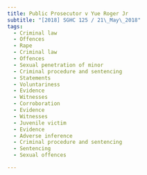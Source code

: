 ```yaml
---
title: Public Prosecutor v Yue Roger Jr 
subtitle: "[2018] SGHC 125 / 21\_May\_2018"
tags:
  - Criminal law
  - Offences
  - Rape
  - Criminal law
  - Offences
  - Sexual penetration of minor
  - Criminal procedure and sentencing
  - Statements
  - Voluntariness
  - Evidence
  - Witnesses
  - Corroboration
  - Evidence
  - Witnesses
  - Juvenile victim
  - Evidence
  - Adverse inference
  - Criminal procedure and sentencing
  - Sentencing
  - Sexual offences

---
```



